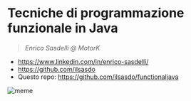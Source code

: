 # Tecniche di programmazione funzionale in Java
> _Enrico Sasdelli @ MotorK_

* https://www.linkedin.com/in/enrico-sasdelli/
* https://github.com/ilsasdo
* Questo repo: https://github.com/ilsasdo/functionaljava

![meme](https://i.imgflip.com/9wy4rz.jpg)

